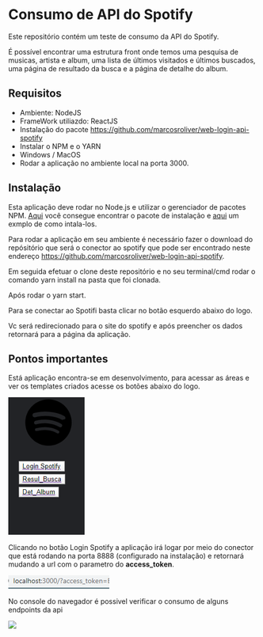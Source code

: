 # Consumo de API do Spotify

Este repositório contém um teste de consumo da API do Spotify. 

É possível encontrar uma estrutura front onde temos uma pesquisa de musicas, artista e album, uma lista de últimos visitados e últimos buscados, uma página de resultado da busca e a página de detalhe do album.

## Requisitos

* Ambiente: NodeJS
* FrameWork utiliazdo: ReactJS
* Instalação do pacote https://github.com/marcosroliver/web-login-api-spotify
* Instalar o NPM e o YARN
* Windows / MacOS
* Rodar a aplicação no ambiente local na porta 3000.

## Instalação

Esta aplicação deve rodar no Node.js e utilizar o gerenciador de pacotes NPM.  [Aqui](http://www.nodejs.org/download/) você consegue encontrar o pacote de instalação e [aqui](https://gist.github.com/isaacs/579814) um exmplo de como intala-los.

Para rodar a aplicação em seu ambiente é necessário fazer o download do repósitório que será o conector ao spotify  que pode ser encontrado neste endereço https://github.com/marcosroliver/web-login-api-spotify.

Em seguida efetuar o clone deste repositório e no seu terminal/cmd rodar o comando yarn install na pasta que foi clonada.

Após rodar o yarn start.  

Para se conectar ao Spotifi basta clicar no botão esquerdo abaixo do logo.

Vc será redirecionado para o site do spotify e após preencher os dados retornará para a página da aplicação.

## Pontos importantes

Está aplicação encontra-se em desenvolvimento, para acessar as áreas e ver os templates criados acesse os botões abaixo do logo.

![](https://github.com/marcosroliver/consumo-api-spotify/blob/master/src/assets/imgs/img-login.png)

Clicando no botão Login Spotify a aplicação irá logar por meio do conector que está rodando na porta 8888 (configurado na instalação) e retornará mudando a url com o parametro do <b>access_token</b>. 

![](https://github.com/marcosroliver/consumo-api-spotify/blob/master/src/assets/imgs/access_token.png)


No console do navegador é possivel verificar o consumo de alguns endpoints da api


![](https://github.com/marcosroliver/web-login-api-spotify/blob/master/console.png)



